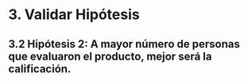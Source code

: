 # **3. Validar Hipótesis**

## 3.2 Hipótesis 2: A mayor número de personas que evaluaron el producto, mejor será la calificación.
